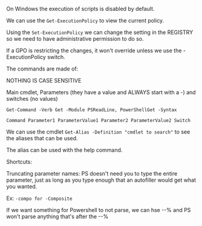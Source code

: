 On Windows the execution of scripts is disabled by default.

We can use the `Get-ExecutionPolicy` to view the current policy.

Using the `Set-ExecutionPolicy` we can change the setting in the REGISTRY so we need to have administrative permission to do so.

If a GPO is restricting the changes, it won't override unless we use the -ExecutionPolicy switch.

The commands are made of:

NOTHING IS CASE SENSITIVE

Main cmdlet, Parameters (they have a value and ALWAYS start with a -) and switches (no values)

`Get-Command -Verb Get -Module PSReadLine, PowerShellGet -Syntax`

`Command Parameter1 ParameterValue1 Parameter2 ParameterValue2 Switch`

We can use the cmdlet `Get-Alias -Definition "cmdlet to search"` to see the aliases that can be used.

The alias can be used with the help command.

Shortcuts:

Truncating parameter names: PS doesn't need you to type the entire parameter, just as long as you type enough that an autofiller would get what you wanted.

Ex: `-compo for -Composite`

If we want something for Powershell to not parse, we can hse --% and PS won't parse anything that's after the --%
